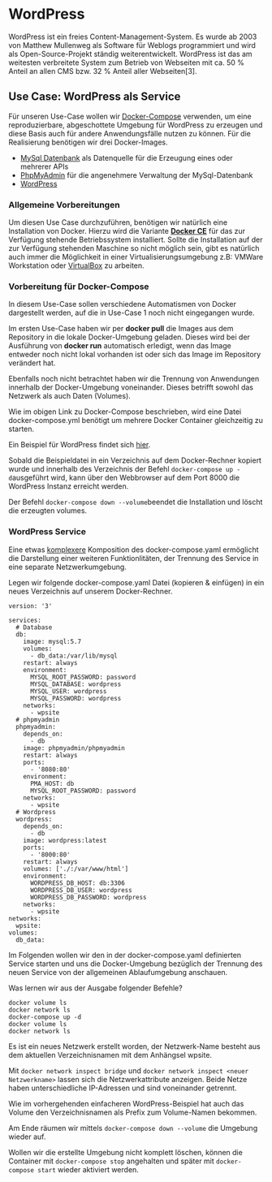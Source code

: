 # WordPress

WordPress ist ein freies Content-Management-System. Es wurde ab 2003 von Matthew Mullenweg als Software für Weblogs programmiert und wird als Open-Source-Projekt ständig weiterentwickelt. WordPress ist das am weitesten verbreitete System zum Betrieb von Webseiten mit ca. 50 % Anteil an allen CMS bzw. 32 % Anteil aller Webseiten[3].

## Use Case: WordPress als Service

Für unseren Use-Case wollen wir [Docker-Compose](https://docs.docker.com/compose/) verwenden, um eine reproduzierbare, abgeschottete Umgebung für WordPress zu erzeugen und diese Basis auch für andere Anwendungsfälle nutzen zu können.
Für die Realisierung benötigen wir drei Docker-Images.

* [MySql Datenbank](https://hub.docker.com/_/mysql) als Datenquelle für die Erzeugung eines oder mehrerer APIs
* [PhpMyAdmin](https://hub.docker.com/r/phpmyadmin/phpmyadmin/) für die angenehmere Verwaltung der MySql-Datenbank
* [WordPress](https://hub.docker.com/_/wordpress/)

### Allgemeine Vorbereitungen 
Um diesen Use Case durchzuführen, benötigen wir natürlich eine Installation von Docker.
Hierzu wird die Variante [**Docker CE**](https://docs.docker.com/install/) für das zur Verfügung stehende Betriebssystem installiert. 
Sollte die Installation auf der zur Verfügung stehenden Maschine so nicht möglich sein, gibt es natürlich auch immer die Möglichkeit in einer Virtualisierungsumgebung z.B: VMWare Workstation oder [VirtualBox](https://www.virtualbox.org/) zu arbeiten.

### Vorbereitung für Docker-Compose
In diesem Use-Case sollen verschiedene Automatismen von Docker dargestellt werden, auf die in Use-Case 1 noch nicht eingegangen wurde.

Im ersten Use-Case haben wir per **docker pull** die Images aus dem Repository in die lokale Docker-Umgebung geladen. Dieses wird bei der Ausführung von **docker run** automatisch erledigt, wenn das Image entweder noch nicht lokal vorhanden ist oder sich das Image im Repository verändert hat.

Ebenfalls noch nicht betrachtet haben wir die Trennung von Anwendungen innerhalb der Docker-Umgebung voneinander. Dieses betrifft sowohl das Netzwerk als auch Daten (Volumes).

Wie im obigen Link zu Docker-Compose beschrieben, wird eine Datei docker-compose.yml benötigt um mehrere Docker Container gleichzeitig zu starten.

Ein Beispiel für WordPress findet sich [hier](https://docs.docker.com/compose/wordpress/).

Sobald die Beispieldatei in ein Verzeichnis auf dem Docker-Rechner kopiert wurde und innerhalb des Verzeichnis der Befehl ```docker-compose up -d```ausgeführt wird, kann über den Webbrowser auf dem Port 8000 die WordPress Instanz erreicht werden.

Der Befehl ```docker-compose down --volume```beendet die Installation und löscht die erzeugten volumes.

### WordPress Service

Eine etwas [komplexere](https://gist.github.com/bradtraversy/faa8de544c62eef3f31de406982f1d42) Komposition des docker-compose.yaml ermöglicht die Darstellung einer weiteren Funktionlitäten, der Trennung des Service in eine separate Netzwerkumgebung.

Legen wir folgende docker-compose.yaml Datei (kopieren & einfügen) in ein neues Verzeichnis auf unserem Docker-Rechner.

```
version: '3'

services:
  # Database
  db:
    image: mysql:5.7
    volumes:
      - db_data:/var/lib/mysql
    restart: always
    environment:
      MYSQL_ROOT_PASSWORD: password
      MYSQL_DATABASE: wordpress
      MYSQL_USER: wordpress
      MYSQL_PASSWORD: wordpress
    networks:
      - wpsite
  # phpmyadmin
  phpmyadmin:
    depends_on:
      - db
    image: phpmyadmin/phpmyadmin
    restart: always
    ports:
      - '8080:80'
    environment:
      PMA_HOST: db
      MYSQL_ROOT_PASSWORD: password 
    networks:
      - wpsite
  # Wordpress
  wordpress:
    depends_on:
      - db
    image: wordpress:latest
    ports:
      - '8000:80'
    restart: always
    volumes: ['./:/var/www/html']
    environment:
      WORDPRESS_DB_HOST: db:3306
      WORDPRESS_DB_USER: wordpress
      WORDPRESS_DB_PASSWORD: wordpress
    networks:
      - wpsite
networks:
  wpsite:
volumes:
  db_data:
```

Im Folgenden wollen wir den in der docker-compose.yaml definierten Service starten und uns die Docker-Umgebung bezüglich der Trennung des neuen Service von der allgemeinen Ablaufumgebung anschauen.

Was lernen wir aus der Ausgabe folgender Befehle?

```
docker volume ls
docker network ls
docker-compose up -d
docker volume ls
docker network ls
```
Es ist ein neues Netzwerk erstellt worden, der Netzwerk-Name besteht aus dem aktuellen Verzeichnisnamen mit dem Anhängsel wpsite.

Mit ```docker network inspect bridge``` und ```docker network inspect <neuer Netzwerkname>``` lassen sich die Netzwerkattribute anzeigen. Beide Netze haben unterschiedliche IP-Adressen und sind voneinander getrennt. 

Wie im vorhergehenden einfacheren WordPress-Beispiel hat auch das Volume den Verzeichnisnamen als Prefix zum Volume-Namen bekommen.

Am Ende räumen wir mittels ```docker-compose down --volume``` die Umgebung wieder auf.

Wollen wir die erstellte Umgebung nicht komplett löschen, können die Container mit ```docker-compose stop``` angehalten und später mit ```docker-compose start``` wieder aktiviert werden.
